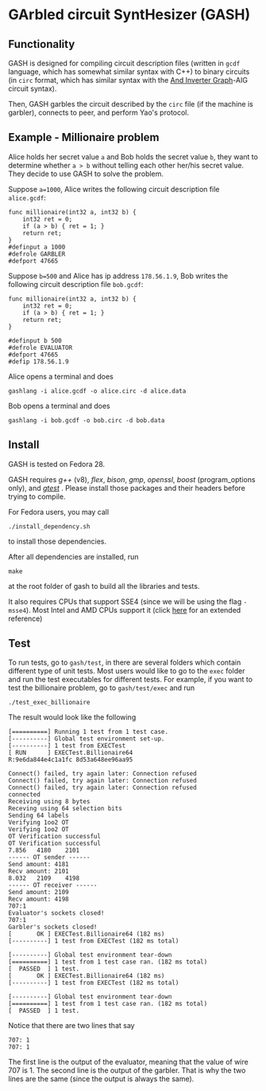 # GArbled circuit SyntHesizer (GASH)

## Functionality

GASH is designed for compiling circuit description files (written in `gcdf`
language, which has somewhat similar syntax with C++) to binary circuits (in
`circ` format, which has similar syntax with the [And Inverter
Graph](http://fmv.jku.at/aiger/format-20070427.pdf)-AIG circuit syntax).

Then, GASH garbles the circuit described by the `circ` file (if the machine is
garbler), connects to peer, and perform Yao's protocol.

## Example - Millionaire problem

Alice holds her secret value `a` and Bob holds the secret value `b`, they want
to determine whether `a > b` without telling each other her/his secret value.
They decide to use GASH to solve the problem.

Suppose `a=1000`, Alice writes the following circuit description file
`alice.gcdf`:

```
func millionaire(int32 a, int32 b) {
    int32 ret = 0;
    if (a > b) { ret = 1; }
    return ret;
}
#definput a 1000
#defrole GARBLER
#defport 47665
```

Suppose `b=500` and Alice has ip address `178.56.1.9`, Bob writes the following
circuit description file `bob.gcdf`:

```
func millionaire(int32 a, int32 b) {
    int32 ret = 0;
    if (a > b) { ret = 1; }
    return ret;
}

#definput b 500
#defrole EVALUATOR
#defport 47665
#defip 178.56.1.9
```

Alice opens a terminal and does
```
gashlang -i alice.gcdf -o alice.circ -d alice.data
```

Bob opens a terminal and does
```
gashlang -i bob.gcdf -o bob.circ -d bob.data
```

<!-- ## More examples -->

<!-- We've constructed several example files -->

<!-- ## GCDF Syntax -->

## Install

GASH is tested on Fedora 28.

GASH requires *g++* (v8), *flex*, *bison*, *gmp*, *openssl*, *boost*
(program_options only), and [*gtest*](https://github.com/google/googletest) . Please
install those packages and their headers before trying to compile.

For Fedora users, you may call
```
./install_dependency.sh
```
to install those dependencies.

After all dependencies are installed, run
```
make
```
at the root folder of gash to build all the libraries and tests.

It also requires CPUs that support SSE4 (since we will be using the flag
`-msse4`). Most Intel and AMD CPUs support it (click
[here](https://en.wikipedia.org/wiki/SSE4#Supporting_CPUs) for an extended
reference)

## Test

To run tests, go to `gash/test`, in there are several folders which contain
different type of unit tests. Most users would like to go to the `exec` folder
and run the test executables for different tests. For example, if you want to
test the billionaire problem, go to `gash/test/exec` and run
```
./test_exec_billionaire
```

The result would look like the following
```
[==========] Running 1 test from 1 test case.
[----------] Global test environment set-up.
[----------] 1 test from EXECTest
[ RUN      ] EXECTest.Billionaire64
R:9e6da844e4c1a1fc 8d53a648ee96aa95

Connect() failed, try again later: Connection refused
Connect() failed, try again later: Connection refused
Connect() failed, try again later: Connection refused
connected
Receiving using 8 bytes
Receving using 64 selection bits
Sending 64 labels
Verifying 1oo2 OT
Verifying 1oo2 OT
OT Verification successful
OT Verification successful
7.856	4180	2101
------ OT sender ------
Send amount: 4181
Recv amount: 2101
8.032	2109	4198
------ OT receiver ------
Send amount: 2109
Recv amount: 4198
707:1
Evaluator's sockets closed!
707:1
Garbler's sockets closed!
[       OK ] EXECTest.Billionaire64 (182 ms)
[----------] 1 test from EXECTest (182 ms total)

[----------] Global test environment tear-down
[==========] 1 test from 1 test case ran. (182 ms total)
[  PASSED  ] 1 test.
[       OK ] EXECTest.Billionaire64 (182 ms)
[----------] 1 test from EXECTest (182 ms total)

[----------] Global test environment tear-down
[==========] 1 test from 1 test case ran. (182 ms total)
[  PASSED  ] 1 test.
```

Notice that there are two lines that say
```
707: 1
707: 1
```

The first line is the output of the evaluator, meaning that the value of wire
707 is 1. The second line is the output of the garbler. That is why the two
lines are the same (since the output is always the same).
